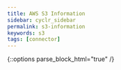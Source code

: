 ```yaml
---
title: AWS S3 Information
sidebar: cyclr_sidebar
permalink: s3-information
keywords: s3
tags: [connector]
---
```

{::options parse_block_html="true" /}
